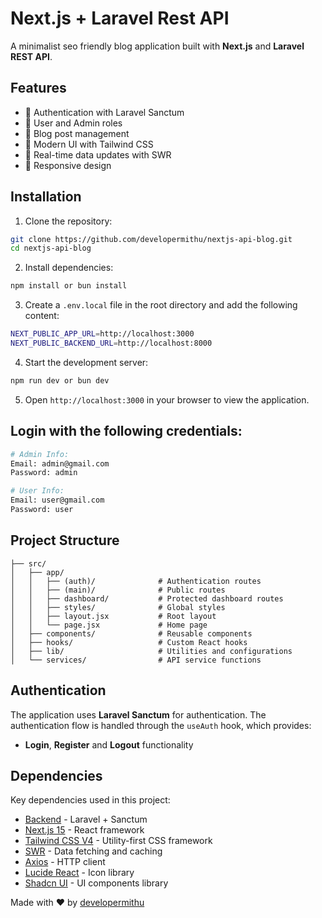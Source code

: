 # Next.js + Laravel Rest API

A minimalist seo friendly blog application built with **Next.js** and **Laravel REST API**.

## Features

- 🔐 Authentication with Laravel Sanctum
- 👤 User and Admin roles
- 📝 Blog post management 
- 🎨 Modern UI with Tailwind CSS
- 🔄 Real-time data updates with SWR
- 📱 Responsive design

## Installation

1. Clone the repository:
   
```bash
git clone https://github.com/developermithu/nextjs-api-blog.git
cd nextjs-api-blog
```

2. Install dependencies:
   
```bash
npm install or bun install
```

3. Create a `.env.local` file in the root directory and add the following content:
   
```bash
NEXT_PUBLIC_APP_URL=http://localhost:3000
NEXT_PUBLIC_BACKEND_URL=http://localhost:8000
```

4. Start the development server:
   
```bash
npm run dev or bun dev
```

5. Open `http://localhost:3000` in your browser to view the application.

<!-- dummy login credentials -->

## Login with the following credentials:


```bash
# Admin Info:
Email: admin@gmail.com
Password: admin

# User Info:
Email: user@gmail.com
Password: user
```

## Project Structure

```nextjs-api-blog/
├── src/
│   ├── app/
│   │   ├── (auth)/              # Authentication routes
│   │   ├── (main)/              # Public routes
│   │   ├── dashboard/           # Protected dashboard routes
│   │   ├── styles/              # Global styles
│   │   ├── layout.jsx           # Root layout
│   │   └── page.jsx             # Home page
│   ├── components/              # Reusable components
│   ├── hooks/                   # Custom React hooks
│   ├── lib/                     # Utilities and configurations
│   └── services/                # API service functions
```

## Authentication

The application uses **Laravel Sanctum** for authentication. The authentication flow is handled through the `useAuth` hook, which provides:

- **Login**, **Register** and **Logout** functionality

## Dependencies

Key dependencies used in this project: 

- [Backend](https://github.com/developermithu/api-blog-laravel) - Laravel + Sanctum
- [Next.js 15](https://nextjs.org/) - React framework
- [Tailwind CSS V4](https://tailwindcss.com/) - Utility-first CSS framework
- [SWR](https://swr.vercel.app/) - Data fetching and caching
- [Axios](https://axios-http.com/) - HTTP client
- [Lucide React](https://lucide.dev/) - Icon library
- [Shadcn UI](https://ui.shadcn.com/) - UI components library

Made with ❤️ by [developermithu](https://developermithu.com)